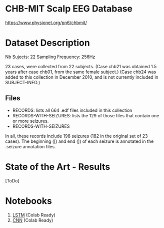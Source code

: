 # CHB-MIT Scalp EEG Database
https://www.physionet.org/pn6/chbmit/

# Dataset Description
Nb Sujects: 22
Sampling Frequency: 256Hz

23 cases, were collected from 22 subjects.
(Case chb21 was obtained 1.5 years after case chb01, from the same female subject.)
(Case chb24 was added to this collection in December 2010, and is not currently included in SUBJECT-INFO.)

## Files

* RECORDS: lists all 664 .edf files included in this collection
* RECORDS-WITH-SEIZURES: lists the 129 of those files that contain one or more seizures. 
* RECORDS-WITH-SEIZURES

In all, these records include 198 seizures (182 in the original set of 23 cases). 
The beginning ([) and end (]) of each seizure is annotated in the .seizure annotation files.

# State of the Art - Results

[ToDo]


# Notebooks
1. [LSTM]() (Colab Ready)
2. [CNN]() (Colab Ready)



